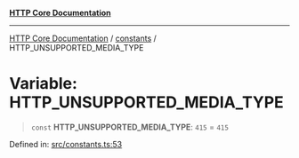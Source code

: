 [**HTTP Core Documentation**](../../README.md)

***

[HTTP Core Documentation](../../README.md) / [constants](../README.md) / HTTP\_UNSUPPORTED\_MEDIA\_TYPE

# Variable: HTTP\_UNSUPPORTED\_MEDIA\_TYPE

> `const` **HTTP\_UNSUPPORTED\_MEDIA\_TYPE**: `415` = `415`

Defined in: [src/constants.ts:53](https://github.com/stonemjs/http-core/blob/38177eda1505fdb30323b11ec31ef2a0f0840267/src/constants.ts#L53)
